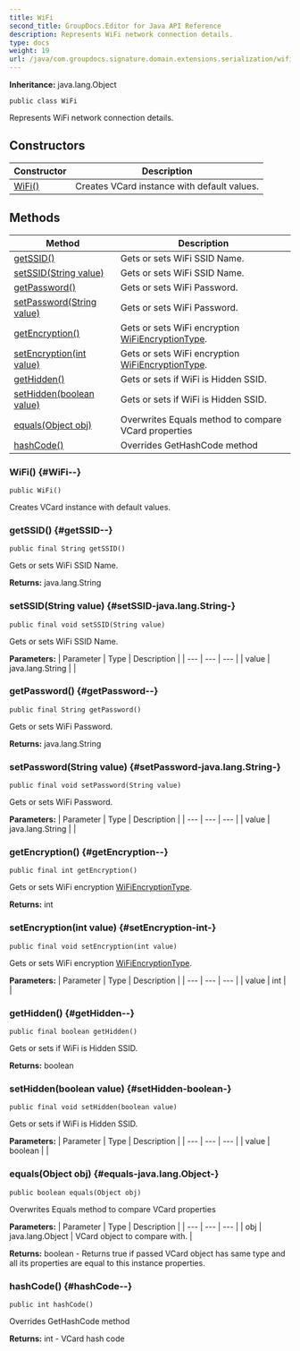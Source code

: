 ```yaml
---
title: WiFi
second_title: GroupDocs.Editor for Java API Reference
description: Represents WiFi network connection details.
type: docs
weight: 19
url: /java/com.groupdocs.signature.domain.extensions.serialization/wifi/
---
```

**Inheritance:**
java.lang.Object
```
public class WiFi
```

Represents WiFi network connection details.
## Constructors

| Constructor | Description |
| --- | --- |
| [WiFi()](#WiFi--) | Creates VCard instance with default values. |
## Methods

| Method | Description |
| --- | --- |
| [getSSID()](#getSSID--) | Gets or sets WiFi SSID Name. |
| [setSSID(String value)](#setSSID-java.lang.String-) | Gets or sets WiFi SSID Name. |
| [getPassword()](#getPassword--) | Gets or sets WiFi Password. |
| [setPassword(String value)](#setPassword-java.lang.String-) | Gets or sets WiFi Password. |
| [getEncryption()](#getEncryption--) | Gets or sets WiFi encryption [WiFiEncryptionType](../../com.groupdocs.signature.domain.extensions.serialization/wifiencryptiontype). |
| [setEncryption(int value)](#setEncryption-int-) | Gets or sets WiFi encryption [WiFiEncryptionType](../../com.groupdocs.signature.domain.extensions.serialization/wifiencryptiontype). |
| [getHidden()](#getHidden--) | Gets or sets if WiFi is Hidden SSID. |
| [setHidden(boolean value)](#setHidden-boolean-) | Gets or sets if WiFi is Hidden SSID. |
| [equals(Object obj)](#equals-java.lang.Object-) | Overwrites Equals method to compare VCard properties |
| [hashCode()](#hashCode--) | Overrides GetHashCode method |
### WiFi() {#WiFi--}
```
public WiFi()
```


Creates VCard instance with default values.

### getSSID() {#getSSID--}
```
public final String getSSID()
```


Gets or sets WiFi SSID Name.

**Returns:**
java.lang.String
### setSSID(String value) {#setSSID-java.lang.String-}
```
public final void setSSID(String value)
```


Gets or sets WiFi SSID Name.

**Parameters:**
| Parameter | Type | Description |
| --- | --- | --- |
| value | java.lang.String |  |

### getPassword() {#getPassword--}
```
public final String getPassword()
```


Gets or sets WiFi Password.

**Returns:**
java.lang.String
### setPassword(String value) {#setPassword-java.lang.String-}
```
public final void setPassword(String value)
```


Gets or sets WiFi Password.

**Parameters:**
| Parameter | Type | Description |
| --- | --- | --- |
| value | java.lang.String |  |

### getEncryption() {#getEncryption--}
```
public final int getEncryption()
```


Gets or sets WiFi encryption [WiFiEncryptionType](../../com.groupdocs.signature.domain.extensions.serialization/wifiencryptiontype).

**Returns:**
int
### setEncryption(int value) {#setEncryption-int-}
```
public final void setEncryption(int value)
```


Gets or sets WiFi encryption [WiFiEncryptionType](../../com.groupdocs.signature.domain.extensions.serialization/wifiencryptiontype).

**Parameters:**
| Parameter | Type | Description |
| --- | --- | --- |
| value | int |  |

### getHidden() {#getHidden--}
```
public final boolean getHidden()
```


Gets or sets if WiFi is Hidden SSID.

**Returns:**
boolean
### setHidden(boolean value) {#setHidden-boolean-}
```
public final void setHidden(boolean value)
```


Gets or sets if WiFi is Hidden SSID.

**Parameters:**
| Parameter | Type | Description |
| --- | --- | --- |
| value | boolean |  |

### equals(Object obj) {#equals-java.lang.Object-}
```
public boolean equals(Object obj)
```


Overwrites Equals method to compare VCard properties

**Parameters:**
| Parameter | Type | Description |
| --- | --- | --- |
| obj | java.lang.Object | VCard object to compare with. |

**Returns:**
boolean - Returns true if passed VCard object has same type and all its properties are equal to this instance properties.
### hashCode() {#hashCode--}
```
public int hashCode()
```


Overrides GetHashCode method

**Returns:**
int - VCard hash code
